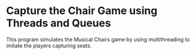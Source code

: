 # Capture the Chair Game using Threads and Queues

This program simulates the Musical Chairs game by using multithreading to imitate the players capturing seats.
